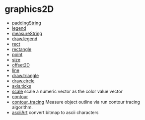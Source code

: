 # graphics2D



+ [paddingString](graphics2D/paddingString.1) 
+ [legend](graphics2D/legend.1) 
+ [measureString](graphics2D/measureString.1) 
+ [draw.legend](graphics2D/draw.legend.1) 
+ [rect](graphics2D/rect.1) 
+ [rectangle](graphics2D/rectangle.1) 
+ [point](graphics2D/point.1) 
+ [size](graphics2D/size.1) 
+ [offset2D](graphics2D/offset2D.1) 
+ [line](graphics2D/line.1) 
+ [draw.triangle](graphics2D/draw.triangle.1) 
+ [draw.circle](graphics2D/draw.circle.1) 
+ [axis.ticks](graphics2D/axis.ticks.1) 
+ [scale](graphics2D/scale.1) scale a numeric vector as the color value vector
+ [contour](graphics2D/contour.1) 
+ [contour_tracing](graphics2D/contour_tracing.1) Measure object outline via run contour tracing algorithm.
+ [asciiArt](graphics2D/asciiArt.1) convert bitmap to ascii characters
